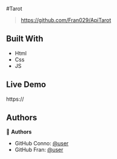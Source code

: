 <a name="readme-top"></a>

#Tarot 

> https://github.com/Fran029/ApiTarot

## Built With

- Html
- Css
- JS

## Live Demo 

https://


## Authors

👤 **Authors**

- GitHub Conno: [@user](https://github.com/CONNO288)
- GitHub Fran: [@user](https://github.com/Fran029)
